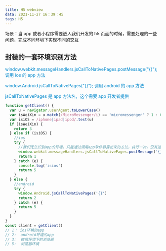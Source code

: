 ```yaml
---
title: H5 webview
data: 2021-11-27 16：39：45
tags: H5
---
```


场景：当 app 或者小程序需要嵌入我们开发的 h5 页面的时候，需要处理的一些问题，完成不同环境下实现不同的交互

<!-- more -->

## 封装的一套环境识别方法

  <font color="#08c">window.webkit.messageHandlers.jsCallToNativePages.postMessage("{}"); 调用 ios 的 app 方法</font>

  <font color="#08c">window.Android.jsCallToNativePages("{}"); 调用 android 的 app 方法</font>

  <font color="#08c">jsCallToNativePages 是 app 方法名，这个需要 app 开发者提供</font>

```js
function getClient() {
  var u = navigator.userAgent.toLowerCase()
  var isWeiXin = u.match(/MicroMessenger/i) == 'micromessenger' ? 1 : 0
  var isiOS = /iphone|ipad|ipod/.test(u)
  if (isWeiXin) {
    return 3
  } else if (isiOS) {
    //ios
    try {
      //我们无法识别app的环境，只能通过调用app软件暴露出来的方法，执行一次，没有这个方法就会报错，我们可以捕获异常从而达到环境的判断
      window.webkit.messageHandlers.jsCallToNativePages.postMessage('{}')
      return 1
    } catch (e) {
      console.log('isios')
      return 5
    }
  } else {
    //android
    try {
      window.Android.jsCallToNativePages('{}')
      return 2
    } catch (e) {
      return 5
    }
  }
}
const client = getClient()
// 1： ios环境的app
// 2:  android环境的app
// 3:  微信环境下的浏览器
// 5:  浏览器环境
```


<!-- more -->
